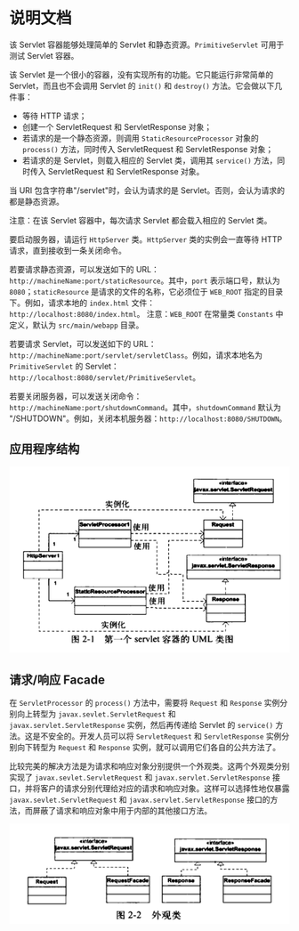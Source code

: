 # 说明文档

该 Servlet 容器能够处理简单的 Servlet 和静态资源。`PrimitiveServlet` 可用于测试 Servlet 容器。

该 Servlet 是一个很小的容器，没有实现所有的功能。它只能运行非常简单的 Servlet，而且也不会调用 Servlet 的 `init()` 和 `destroy()` 方法。它会做以下几件事：

* 等待 HTTP 请求；
* 创建一个 ServletRequest 和 ServletResponse 对象；
* 若请求的是一个静态资源，则调用 `StaticResourceProcessor` 对象的 `process()` 方法，同时传入 ServletRequest 和 ServletResponse 对象；
* 若请求的是 Servlet，则载入相应的 Servlet 类，调用其 `service()` 方法，同时传入 ServletRequest 和 ServletResponse 对象。

当 URI 包含字符串"/servlet"时，会认为请求的是 Servlet。否则，会认为请求的都是静态资源。

注意：在该 Servlet 容器中，每次请求 Servlet 都会载入相应的 Servlet 类。

要启动服务器，请运行 `HttpServer` 类。`HttpServer` 类的实例会一直等待 HTTP 请求，直到接收到一条关闭命令。

若要请求静态资源，可以发送如下的 URL：`http://machineName:port/staticResource`。其中，`port` 表示端口号，默认为 `8080`；`staticResource` 是请求的文件的名称，它必须位于 `WEB_ROOT` 指定的目录下。例如，请求本地的 `index.html` 文件：`http://localhost:8080/index.html`。 注意：`WEB_ROOT` 在常量类 `Constants` 中定义，默认为 `src/main/webapp` 目录。

若要请求 Servlet，可以发送如下的 URL：`http://machineName:port/servlet/servletClass`。例如，请求本地名为 `PrimitiveServlet` 的 Servlet：`http://localhost:8080/servlet/PrimitiveServlet`。

若要关闭服务器，可以发送关闭命令：`http://machineName:port/shutdownCommand`。其中，`shutdownCommand` 默认为 "/SHUTDOWN"。例如，关闭本机服务器：`http://localhost:8080/SHUTDOWN`。

## 应用程序结构

![](images/uml.png)

## 请求/响应 Facade

在 `ServletProcessor` 的 `process()` 方法中，需要将 `Request` 和 `Response` 实例分别向上转型为 `javax.sevlet.ServletRequest` 和 `javax.servlet.ServletResponse` 实例，然后再传递给 Servlet 的 `service()` 方法。这是不安全的。开发人员可以将 `ServletRequest` 和 `ServletResponse` 实例分别向下转型为 `Request` 和 `Response` 实例，就可以调用它们各自的公共方法了。

比较完美的解决方法是为请求和响应对象分别提供一个外观类。这两个外观类分别实现了 `javax.sevlet.ServletRequest` 和 `javax.servlet.ServletResponse` 接口，并将客户的请求分别代理给对应的请求和响应对象。这样可以选择性地仅暴露 `javax.sevlet.ServletRequest` 和 `javax.servlet.ServletResponse` 接口的方法，而屏蔽了请求和响应对象中用于内部的其他接口方法。

![](images/RequestFacade&ResponseFacade.png)